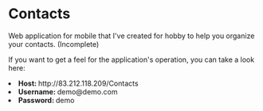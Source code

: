 # Contacts
Web application for mobile that I've created for hobby to help you organize your contacts. (Incomplete)


If you want to get a feel for the application's operation, you can take a look here:<br />
<li><b>Host: </b>http://83.212.118.209/Contacts</li>
<li><b>Username: </b> demo@demo.com</li>
<li><b>Password: </b> demo</li>
